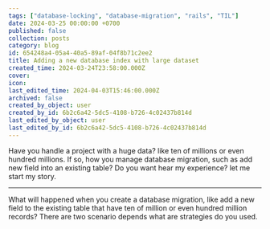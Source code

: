 ```yaml
---
tags: ["database-locking", "database-migration", "rails", "TIL"]
date: 2024-03-25 00:00:00 +0700
published: false
collection: posts
category: blog
id: 654248a4-05a4-40a5-89af-04f8b71c2ee2
title: Adding a new database index with large dataset
created_time: 2024-03-24T23:58:00.000Z
cover: 
icon: 
last_edited_time: 2024-04-03T15:46:00.000Z
archived: false
created_by_object: user
created_by_id: 6b2c6a42-5dc5-4108-b726-4c02437b814d
last_edited_by_object: user
last_edited_by_id: 6b2c6a42-5dc5-4108-b726-4c02437b814d
---
```


Have you handle a project with a huge data? like ten of millions or even hundred millions. If so, how you manage database migration, such as add new field into an existing table? Do you want hear my experience? let me start my story.

---

What will happened when you create a database migration, like add a new field to the existing table that have ten of million or even hundred million records? There are two scenario depends what are strategies do you used.


